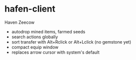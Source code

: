 # hafen-client
Haven Zeecow
- autodrop mined items, farmed seeds
- search actions globally
- sort transfer with Alt+Rclick or Alt+Lclick (no gemstone yet)
- compact equip window
- replaces arrow cursor with system's default